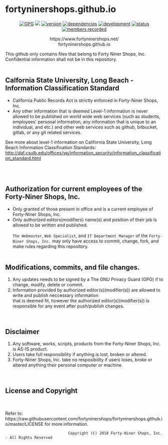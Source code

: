 <p align="center">
<h1> fortyninershops.github.io </h1>
</p>
<p align="center">
    <a href="#GPG">
        <img src="https://img.shields.io/badge/GPG-2.2.10-E52B50.svg"
            alt="GPG"></a>
    <a href="https://raw.githubusercontent.com/fortyninershops/fortyninershops.github.io/master/LICENSE" alt="FNS License">
        <img src="https://img.shields.io/badge/license-FNS-yellow.svg"/></a>
    <a href="#version">
        <img src="https://img.shields.io/badge/version-1.0-lightblue.svg"
            alt="version"></a>
    <a href="#dependencies">
        <img src="https://img.shields.io/badge/html-css-yellowgreen.svg"
            alt="dependencies"></a>
     <a href="#development">
        <img src="https://img.shields.io/badge/development-ongoing-green.svg"
            alt="development"></a>
   <a href="https://fortyninershops.github.io">
        <img src="https://img.shields.io/badge/status-working-brightgreen.svg"
            alt="status"></a>
  <a href="#members"> 
        <img src="https://img.shields.io/badge/members-6-lightgrey.svg"
            alt="members recorded"></a> <!--members-##-lightgrey.svg  to add members-->
</p>
<p align="center">
https://www.fortyninershops.net/ <br />
fortyninershops.github.io   

This github only contains files that belong to Forty Niner Shops, Inc. <br/>
Confidential information shall not be in this repository. <br/> <br/>
</p>

## Calfornia State University, Long Beach - Information Classification Standard
- California Public Records Act is strictly enforced in Forty-Niner Shops, Inc.
- Any other information that is deemed Level-1 information is never allowed to be published on world wide web services (such as students, employees' personal information, any information that is unique to an individual, and etc.) and other web services such as github, bitbucket, gitlab, or any git related services.
  
See more about level-1 information on California State University, Long Beach Information Classification Standards:
http://daf.csulb.edu/offices/vp/information_security/information_classification_standard.html
         
<br/> <br/>
## Authorization for current employees of the Forty-Niner Shops, Inc.
- Only granted of those present in office and is a current employee of Forty-Niner Shops, Inc. <br/>
- Only authorized editors(modifiers) name(s) and position of their job is allowed to be written and published.<br/><br/>
`The Webmaster`, `Web Specialist`, and `IT Department Manager` of the `Forty-Niner Shops, Inc.` may only have access 
     to commit, change, fork, and make rules regarding this repository. <br/> <br/>

## Modifications, commits, and file changes.
1. Any updates needs to be signed by a The GNU Privacy Guard (GPG) if to change, modify, delete or commit.
2. Information provided by authorized editor(s)(modifier(s)) are allowed to write and publish neccessary information <br/>
   that is deemed fit, however the authorized editor(s)(modifier(s)) is responsible for any event after push/publish changes.
<br>

## Disclaimer
1. Any software, works, scripts, products from the Forty-Niner Shops, Inc. is AS-IS product.
2. Users take full responsibility if anything is lost, broken or altered.
3. Forty-Niner Shops, Inc. take no resposibiilty if users loses, broke or altered anything their personal computer or machine.
<br/>

## License and Copyright 
<br/>                        
<br/> Refer to: https://raw.githubusercontent.com/fortyninershops/fortyninershops.github.io/master/LICENSE for more information.

                                Copyright (C) 2018 Forty-Niner Shops, Inc. - All Rights Reserved
